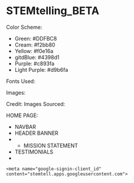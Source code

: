 # STEMtelling_BETA

Color Scheme:  
- Green: #DDFBC8
- Cream: #f2bb80
- Yellow: #f0e16a
- gitdBlue: #4398d1
- Purple: #c893fa
- Light Purple: #d9b6fa

Fonts Used:


Images:


Credit:
Images Sourced:

HOME PAGE:
- NAVBAR
- HEADER BANNER
- - MISSION STATEMENT
- TESTIMONIALS
- 

<!-- Google ID Client -->
    <meta name="google-signin-client_id" content="stemtell.apps.googleusercontent.com">

